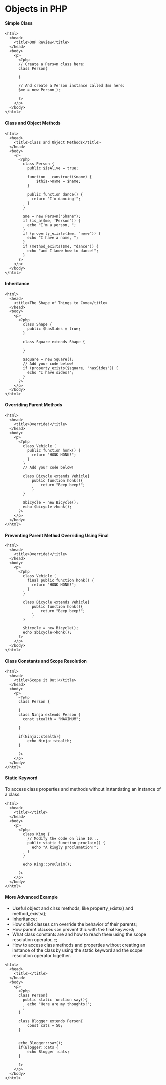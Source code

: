 # Objects in PHP

#### Simple Class

```
<html>
  <head>
    <title>OOP Review</title>
  </head>
  <body>
    <p>
      <?php
      // Create a Person class here:
      class Person{
          
      }
      
      // And create a Person instance called $me here:
      $me = new Person();
      
      ?>
    </p>
  </body>
</html>
```

#### Class and Object Methods

```
<html>
  <head>
    <title>Class and Object Methods</title>
  </head>
  <body>
    <p>
      <?php
        class Person {
          public $isAlive = true;
          
          function __construct($name) {
              $this->name = $name;
          }
          
          public function dance() {
            return "I'm dancing!";
          }
        }
        
        $me = new Person("Shane");
        if (is_a($me, "Person")) {
          echo "I'm a person, ";
        }
        if (property_exists($me, "name")) {
          echo "I have a name, ";
        }
        if (method_exists($me, "dance")) {
          echo "and I know how to dance!";
        }
      ?>
    </p>
  </body>
</html>
```

#### Inheritance

```
<html>
  <head>
    <title>The Shape of Things to Come</title>
  </head>
  <body>
    <p>
      <?php
        class Shape {
          public $hasSides = true;
        }
        
        class Square extends Shape {
        
        }
        
        $square = new Square();
        // Add your code below!
        if (property_exists($square, "hasSides")) {
          echo "I have sides!";
        }
      ?>
    </p>
  </body>
</html>
```

#### Overriding Parent Methods

```
<html>
  <head>
    <title>Override!</title>
  </head>
  <body>
    <p>
      <?php
        class Vehicle {
          public function honk() {
            return "HONK HONK!";
          }
        }
        // Add your code below!
        
        class Bicycle extends Vehicle{
            public function honk(){
                return "Beep beep!";
            }
        }
        
        $bicycle = new Bicycle();
        echo $bicycle->honk();
      ?>
    </p>
  </body>
</html>
```

#### Preventing Parent Method Overriding Using Final

```
<html>
  <head>
    <title>Override!</title>
  </head>
  <body>
    <p>
      <?php
        class Vehicle {
          final public function honk() {
            return "HONK HONK!";
          }
        }
        
        class Bicycle extends Vehicle{
            public function honk(){
                return "Beep beep!";
            }
        }
        
        $bicycle = new Bicycle();
        echo $bicycle->honk();
      ?>
    </p>
  </body>
</html>
```

#### Class Constants and Scope Resolution

```
<html>
  <head>
    <title>Scope it Out!</title>
  </head>
  <body>
    <p>
      <?php
      class Person {
          
      }
      class Ninja extends Person {
        const stealth = "MAXIMUM";
        
      }
      
      if(Ninja::stealth){
          echo Ninja::stealth;
      }

      ?>
    </p>
  </body>
</html>
```

#### Static Keyword

To access class properties and methods without instantiating an instance of a class.
  
```
<html>
  <head>
    <title></title>
  </head>
  <body>
    <p>
      <?php
        class King {
          // Modify the code on line 10...
          public static function proclaim() {
            echo "A kingly proclamation!";
          }
        }
        
        echo King::proClaim();
        
      ?>
    </p>
  </body>
</html>
```

#### More Advanced Example

- Useful object and class methods, like property_exists() and method_exists();
- Inheritance;
- How child classes can override the behavior of their parents;
- How parent classes can prevent this with the final keyword;
- What class constants are and how to reach them using the scope resolution operator, ::;
- How to access class methods and properties without creating an instance of the class by using 
  the static keyword and the scope resolution operator together.

```
<html>
  <head>
    <title></title>
  </head>
  <body>
    <p>
      <?php
      class Person{
        public static function say(){
          echo "Here are my thoughts!";
        }    
      }
      
      class Blogger extends Person{
          const cats = 50;
      }
      
      
      echo Blogger::say();
      if(Blogger::cats){
          echo Blogger::cats;
      }
      
      ?>
    </p>
  </body>
</html>
```